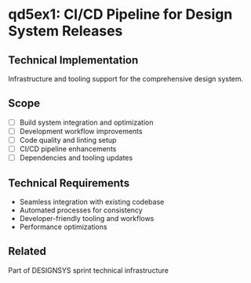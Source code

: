 # qd5ex1: CI/CD Pipeline for Design System Releases

## Technical Implementation
Infrastructure and tooling support for the comprehensive design system.

## Scope
- [ ] Build system integration and optimization
- [ ] Development workflow improvements
- [ ] Code quality and linting setup
- [ ] CI/CD pipeline enhancements
- [ ] Dependencies and tooling updates

## Technical Requirements
- Seamless integration with existing codebase
- Automated processes for consistency
- Developer-friendly tooling and workflows
- Performance optimizations

## Related
Part of DESIGNSYS sprint technical infrastructure